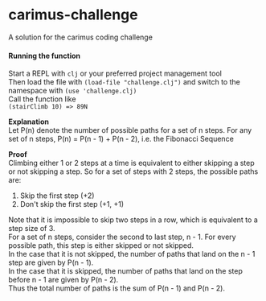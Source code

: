 # carimus-challenge
A solution for the carimus coding challenge

#### Running the function
Start a REPL with `clj` or your preferred project management tool  
Then load the file with `(load-file "challenge.clj")` and switch to the namespace with `(use 'challenge.clj)`  
Call the function like  
`(stairClimb 10) => 89N`

**Explanation**  
Let P(n) denote the number of possible paths for a set of n steps. For any set of n steps, P(n) = P(n - 1) + P(n - 2), i.e. the Fibonacci Sequence

**Proof**  
Climbing either 1 or 2 steps at a time is equivalent to either skipping a step or not skipping a step. So for a set of steps with 2 steps, the possible paths are:  
1. Skip the first step (+2)
2. Don't skip the first step (+1, +1)  

Note that it is impossible to skip two steps in a row, which is equivalent to a step size of 3.  
For a set of n steps, consider the second to last step, n - 1. For every possible path, this step is either skipped or not skipped.  
In the case that it is not skipped, the number of paths that land on the n - 1 step are given by P(n - 1).  
In the case that it is skipped, the number of paths that land on the step before n - 1 are given by P(n - 2).  
Thus the total number of paths is the sum of P(n - 1) and P(n - 2).
